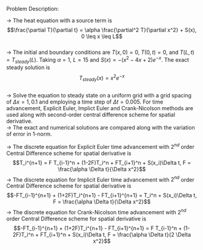 Problem Description:  

-> The heat equation with a source term is  
$$\frac{\partial T}{\partial t} = \alpha \frac{\partial^2 T}{\partial x^2} + S(x), 0 \leq x \leq L$$  
-> The initial and boundary conditions are $T(x,0) = 0$, $T(0,t) = 0$, and $T(L,t)=T_{steady}(L)$. Taking $\alpha = 1$, $L=15$ and $S(x) = -(x^2-4x +2) e^{-x}$. The exact steady solution is  
$$T_{steady}(x) = x^2 e^{-x}$$  
-> Solve the equation to steady state on a uniform grid with a grid spacing of $\Delta x = 1,0.1$ and employing a time step of $\Delta t =  0.005$. For time advancement, Explicit Euler, Implict Euler and Crank-Nicolson methods are used along with second-order central difference scheme for spatial derivative.  
-> The exact and numerical solutions are compared along with the variation of error in 1-norm.  

-> The discrete equation for Explicit Euler time advancement with $2^{nd}$ order Central Difference scheme for spatial derivative is  
$$T_i^{n+1} = F T_{i-1}^n + (1-2F)T_i^n + FT_{i+1}^n + S(x_i)\Delta t, F = \frac{\alpha \Delta t}{\Delta x^2}$$
-> The discrete equation for Implicit Euler time advancement with $2^{nd}$ order Central Difference scheme for spatial derivative is  
$$-FT_{i-1}^{n+1} + (1+2F)T_i^{n+1} - FT_{i+1}^{n+1} = T_i^n + S(x_i)\Delta t, F = \frac{\alpha \Delta t}{\Delta x^2}$$
-> The discrete equation for Crank-Nicolson time advancement with $2^{nd}$ order Central Difference scheme for spatial derivative is  
$$-FT_{i-1}^{n+1} + (1+2F)T_i^{n+1} - FT_{i+1}^{n+1} = F T_{i-1}^n + (1-2F)T_i^n + FT_{i+1}^n + S(x_i)\Delta t, F = \frac{\alpha \Delta t}{2 \Delta x^2}$$

